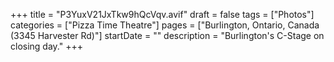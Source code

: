 +++
title = "P3YuxV21JxTkw9hQcVqv.avif"
draft = false
tags = ["Photos"]
categories = ["Pizza Time Theatre"]
pages = ["Burlington, Ontario, Canada (3345 Harvester Rd)"]
startDate = ""
description = "Burlington's C-Stage on closing day."
+++
